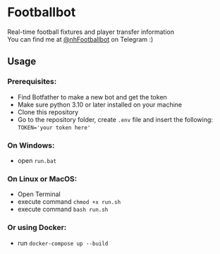 # Footballbot
  Real-time football fixtures and player transfer information  
  You can find me at [@nhFootballbot](https://t.me/nhFootballBot) on Telegram :)

## Usage
### Prerequisites:
- Find Botfather to make a new bot and get the token
- Make sure python 3.10 or later installed on your machine
- Clone this repository
- Go to the repository folder, create `.env` file and insert the following:  
`TOKEN='your token here'`
  
### On Windows:
- open `run.bat`

### On Linux or MacOS:
- Open Terminal 
- execute command `chmod +x run.sh`
- execute command `bash run.sh`

### Or using Docker:
- run `docker-compose up --build`
